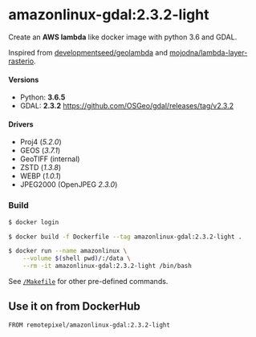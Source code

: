# amazonlinux-gdal:2.3.2-light

Create an **AWS lambda** like docker image with python 3.6 and GDAL.

Inspired from [developmentseed/geolambda](https://github.com/developmentseed/geolambda) and [mojodna/lambda-layer-rasterio](https://github.com/mojodna/lambda-layer-rasterio).

#### Versions
- Python: **3.6.5**
- GDAL: **2.3.2** https://github.com/OSGeo/gdal/releases/tag/v2.3.2

#### Drivers
- Proj4 (*5.2.0*)
- GEOS (*3.7.1*)
- GeoTIFF (internal)
- ZSTD (*1.3.8*)
- WEBP (*1.0.1*)
- JPEG2000 (OpenJPEG *2.3.0*)

### Build
```bash
$ docker login

$ docker build -f Dockerfile --tag amazonlinux-gdal:2.3.2-light .

$ docker run --name amazonlinux \
	--volume $(shell pwd)/:/data \
	--rm -it amazonlinux-gdal:2.3.2-light /bin/bash
```

See [`/Makefile`](/Makefile) for other pre-defined commands.

## Use it on from DockerHub
```
FROM remotepixel/amazonlinux-gdal:2.3.2-light
```
